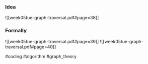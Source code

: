 ### Idea
![[week05tue-graph-traversal.pdf#page=38]]
### Formally
![[week05tue-graph-traversal.pdf#page=39]]
![[week05tue-graph-traversal.pdf#page=40]]

#coding #algorithm #graph_theory  



